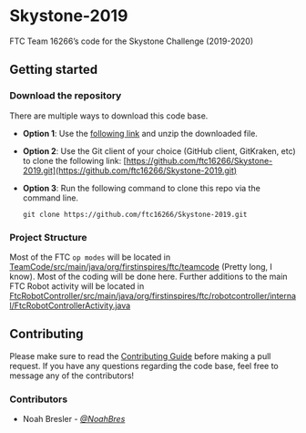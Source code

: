 # Skystone-2019
FTC Team 16266’s code for the Skystone Challenge (2019-2020)

## Getting started
### Download the repository
There are multiple ways to download this code base.
* **Option 1**: Use the [following link](https://github.com/ftc16266/Skystone-2019/archive/dev.zip) and unzip the downloaded file.
* **Option 2**: Use the Git client of your choice (GitHub client, GitKraken, etc) to clone the following link: [https://github.com/ftc16266/Skystone-2019.git](https://github.com/ftc16266/Skystone-2019.git) 
* **Option 3**: Run the following command to clone this repo via the command line.

    `git clone https://github.com/ftc16266/Skystone-2019.git`

### Project Structure
Most of the FTC `op modes` will be located in [TeamCode/src/main/java/org/firstinspires/ftc/teamcode](TeamCode/src/main/java/org/firstinspires/ftc/teamcode) (Pretty long, I know). Most of the coding will be done here.
Further additions to the main FTC Robot activity will be located in [FtcRobotController/src/main/java/org/firstinspires/ftc/robotcontroller/internal/FtcRobotControllerActivity.java](FtcRobotController/src/main/java/org/firstinspires/ftc/robotcontroller/internal/FtcRobotControllerActivity.java)

## Contributing
Please make sure to read the [Contributing Guide](CONTRIBUTING.md) before making a pull request. If you have any questions regarding the code base, feel free to message any of the contributors!

### Contributors
* Noah Bresler - [*@NoahBres*](https://github.com/NoahBres)
